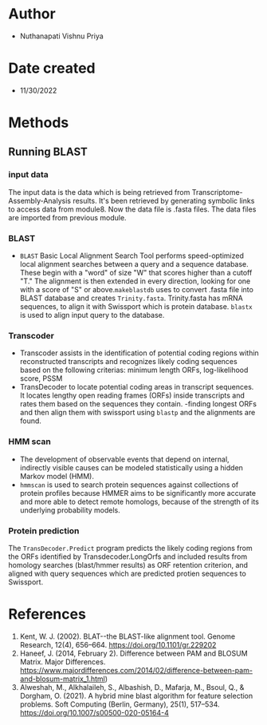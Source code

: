 # Author
- Nuthanapati Vishnu Priya 
# Date created 
- 11/30/2022
# Methods 
## Running BLAST 
### input data
The input data is the data which is being retrieved from Transcriptome-Assembly-Analysis results. It's been retrieved by generating symbolic links to access data from module8. Now the data file is .fasta files. The data files are imported from previous module. 
### BLAST 
- `BLAST` Basic Local Alignment Search Tool performs speed-optimized local alignment searches between a query and a sequence database. These begin with a "word" of size "W" that scores higher than a cutoff "T." The alignment is then extended in every direction, looking for one with a score of "S" or above.`makeblastdb` uses to convert .fasta file into BLAST database and creates `Trinity.fasta`. Trinity.fasta has mRNA sequences, to align it with Swissport which is protein database. `blastx` is used to align input query to the database. 
### Transcoder
- Transcoder assists in the identification of potential coding regions within reconstructed transcripts and recognizes likely coding sequences based on the following criterias: minimum length ORFs, log-likelihood score, PSSM
- TransDecoder to locate potential coding areas in transcript sequences. It locates lengthy open reading frames (ORFs) inside transcripts and rates them based on the sequences they contain.
-finding longest ORFs and then align them with swissport using `blastp` and the alignments are found. 
### HMM scan 
- The development of observable events that depend on internal, indirectly visible causes can be modeled statistically using a hidden Markov model (HMM).
- `hmmscan` is used to search protein sequences against collections of protein profiles because HMMER aims to be significantly more accurate and more able to detect remote homologs, because of the strength of its underlying probability models.
### Protein prediction 
The `TransDecoder.Predict` program predicts the likely coding regions from the ORFs identified by Transdecoder.LongOrfs and included results from homology searches (blast/hmmer results) as ORF retention criterion, and aligned with query sequences which are predicted protien sequences to Swissport. 

# References 
1. Kent, W. J. (2002). BLAT--the BLAST-like alignment tool. Genome Research, 12(4), 656–664. https://doi.org/10.1101/gr.229202
2. Haneef, J. (2014, February 2). Difference between PAM and BLOSUM Matrix. Major Differences. https://www.majordifferences.com/2014/02/difference-between-pam-and-blosum-matrix_1.html)
3. Alweshah, M., Alkhalaileh, S., Albashish, D., Mafarja, M., Bsoul, Q., & Dorgham, O. (2021). A hybrid mine blast algorithm for feature selection problems. Soft Computing (Berlin, Germany), 25(1), 517–534. https://doi.org/10.1007/s00500-020-05164-4


